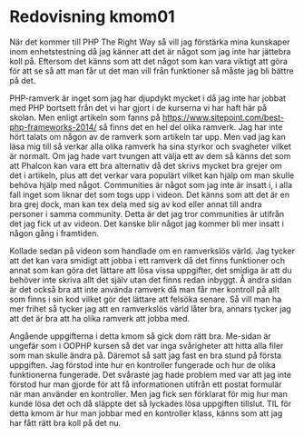 ---
---
Redovisning kmom01
=========================

När det kommer till PHP The Right Way så vill jag förstärka mina kunskaper inom enhetstestning då jag känner att det är något som jag inte har jättebra koll på. Eftersom det känns som att det något som kan vara viktigt att göra för att se så att man får ut det man vill från funktioner så måste jag bli bättre på det.

PHP-ramverk är inget som jag har djupdykt mycket i då jag inte har jobbat med PHP bortsett från det vi har gjort i de kurserna vi har haft här på skolan. Men enligt artikeln som fanns på https://www.sitepoint.com/best-php-frameworks-2014/ så finns det en hel del olika ramverk. Jag har inte hört talats om någon av de ramverk som artikeln tar upp. Men vad jag kan läsa mig till så verkar alla olika ramverk ha sina styrkor och svagheter vilket är normalt. Om jag hade vart tvungen att välja ett av dem så känns det som att Phalcon kan vara ett bra alternativ då det skrivs mycket bra grejer om det i artikeln, plus att det verkar vara populärt vilket kan hjälp om man skulle behöva hjälp med något. Communities är något som jag inte är insatt i, i alla fall inget som liknar det som togs upp i videon. Det känns som att det är en bra grej dock, man kan tex dela med sig av kod eller annat till andra personer i samma community. Detta är det jag tror communities är utifrån det jag fick ut av videon. Det kanske blir något jag kommer bli mer insatt i någon gång i framtiden.

Kollade sedan på videon som handlade om en ramverkslös värld. Jag tycker att det kan vara smidigt att jobba i ett ramverk då det finns funktioner och annat som kan göra det lättare att lösa vissa uppgifter, det smidiga är att du behöver inte skriva allt det själv utan det finns redan inbyggt. Å andra sidan är det också bra att inte använda ramverk då man får mer kontroll på allt som finns i sin kod vilket gör det lättare att felsöka senare. Så vill man ha mer frihet så tycker jag att en ramverkslös värld låter bra, annars tycker jag att det är bra att ha olika ramverk att jobba med.

Angående uppgifterna i detta kmom så gick dom rätt bra. Me-sidan är ungefär som i OOPHP kursen så det var inga svårigheter att hitta alla filer som man skulle ändra på. Däremot så satt jag fast en bra stund på första uppgiften. Jag förstod inte hur en kontroller fungerade och hur de olika funktionerna fungerade. Det svåraste jag hade problem med var att jag inte förstod hur man gjorde för att få informationen utifrån ett postat formulär när man använder en kontroller. Men jag fick sen förklarat för mig hur man kunde lösa det och då släppte det så lyckades lösa uppgiften tillslut. TIL för detta kmom är hur man jobbar med en kontroller klass, känns som att jag har fått rätt bra koll på det nu.
